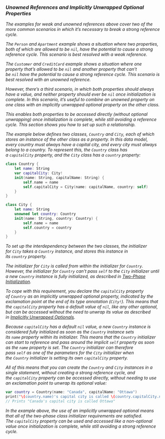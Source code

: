 ### *Unowned References and Implicitly Unwrapped Optional Properties*

*The examples for weak and unowned references above cover two of the more common scenarios in which it’s necessary to break a strong reference cycle.*

*The `Person` and `Apartment` example shows a situation where two properties, both of which are allowed to be `nil`, have the potential to cause a strong reference cycle. This scenario is best resolved with a weak reference.*

*The `Customer` and `CreditCard` example shows a situation where one property that’s allowed to be `nil` and another property that can’t be `nil` have the potential to cause a strong reference cycle. This scenario is best resolved with an unowned reference.*

*However, there’s a third scenario, in which both properties should always have a value, and neither property should ever be `nil` once initialization is complete. In this scenario, it’s useful to combine an unowned property on one class with an implicitly unwrapped optional property on the other class.*

*This enables both properties to be accessed directly (without optional unwrapping) once initialization is complete, while still avoiding a reference cycle. This section shows you how to set up such a relationship.*

*The example below defines two classes, `Country` and `City`, each of which stores an instance of the other class as a property. In this data model, every country must always have a capital city, and every city must always belong to a country. To represent this, the `Country` class has a `capitalCity` property, and the `City` class has a `country` property:*

```swift
class Country {
    let name: String
    var capitalCity: City!
    init(name: String, capitalName: String) {
        self.name = name
        self.capitalCity = City(name: capitalName, country: self)
    }
}

class City {
    let name: String
    unowned let country: Country
    init(name: String, country: Country) {
        self.name = name
        self.country = country
    }
}
```

*To set up the interdependency between the two classes, the initializer for `City` takes a `Country` instance, and stores this instance in its `country` property.*

*The initializer for `City` is called from within the initializer for `Country`. However, the initializer for `Country` can’t pass `self` to the `City` initializer until a new `Country` instance is fully initialized, as described in [Two-Phase Initialization](https://docs.swift.org/swift-book/documentation/the-swift-programming-language/initialization#Two-Phase-Initialization).*

*To cope with this requirement, you declare the `capitalCity` property of `Country` as an implicitly unwrapped optional property, indicated by the exclamation point at the end of its type annotation (`City!`). This means that the `capitalCity` property has a default value of `nil`, like any other optional, but can be accessed without the need to unwrap its value as described in [Implicitly Unwrapped Optionals](https://docs.swift.org/swift-book/documentation/the-swift-programming-language/thebasics#Implicitly-Unwrapped-Optionals).*

*Because `capitalCity` has a default `nil` value, a new `Country` instance is considered fully initialized as soon as the `Country` instance sets its `name` property within its initializer. This means that the `Country` initializer can start to reference and pass around the implicit `self` property as soon as the `name` property is set. The `Country` initializer can therefore pass `self` as one of the parameters for the `City` initializer when the `Country` initializer is setting its own `capitalCity` property.*

*All of this means that you can create the `Country` and `City` instances in a single statement, without creating a strong reference cycle, and the `capitalCity` property can be accessed directly, without needing to use an exclamation point to unwrap its optional value:*

```swift
var country = Country(name: "Canada", capitalName: "Ottawa")
print("\(country.name)'s capital city is called \(country.capitalCity.name)")
// Prints "Canada's capital city is called Ottawa"
```

*In the example above, the use of an implicitly unwrapped optional means that all of the two-phase class initializer requirements are satisfied. The `capitalCity` property can be used and accessed like a non-optional value once initialization is complete, while still avoiding a strong reference cycle.*


